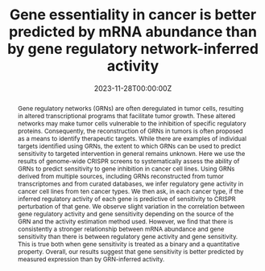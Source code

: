 ---
title: "Gene essentiality in cancer is better predicted by mRNA abundance than by gene regulatory network-inferred activity"

date: '2023-11-28T00:00:00Z'

publishDate: 2023-11-28T00:00:00Z

authors: 
  - cosmin
  - Jonathan Bond
  - colm

publication_types: ["2"]

doi: 10.1093/narcan/zcad056

add_badge: true

publication: "*NAR Cancer*"

abstract: "Gene regulatory networks (GRNs) are often deregulated in tumor cells, resulting in altered transcriptional programs that facilitate tumor growth. These altered networks may make tumor cells vulnerable to the inhibition of specific regulatory proteins. Consequently, the reconstruction of GRNs in tumors is often proposed as a means to identify therapeutic targets. While there are examples of individual targets identified using GRNs, the extent to which GRNs can be used to predict sensitivity to targeted intervention in general remains unknown. Here we use the results of genome-wide CRISPR screens to systematically assess the ability of GRNs to predict sensitivity to gene inhibition in cancer cell lines. Using GRNs derived from multiple sources, including GRNs reconstructed from tumor transcriptomes and from curated databases, we infer regulatory gene activity in cancer cell lines from ten cancer types. We then ask, in each cancer type, if the inferred regulatory activity of each gene is predictive of sensitivity to CRISPR perturbation of that gene. We observe slight variation in the correlation between gene regulatory activity and gene sensitivity depending on the source of the GRN and the activity estimation method used. However, we find that there is consistently a stronger relationship between mRNA abundance and gene sensitivity than there is between regulatory gene activity and gene sensitivity. This is true both when gene sensitivity is treated as a binary and a quantitative property. Overall, our results suggest that gene sensitivity is better predicted by measured expression than by GRN-inferred activity."

tags:
  - gene regulatory network
  - gene dependency
  - CRISPR screens
  - transcription factor activity

featured: false

links:
  - name: Paper
    url: https://doi.org/10.1093/narcan/zcad056
  - name: Source Code
    url: https://github.com/cancergenetics/GRN_activity_corr_essentiality

---